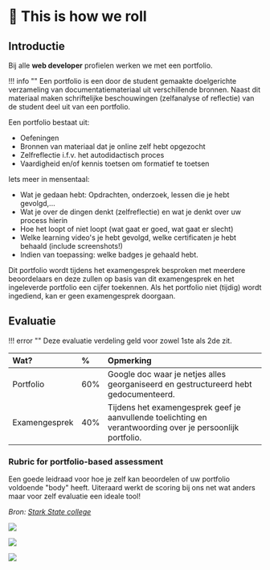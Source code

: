 # 🎢 This is how we roll

## Introductie

Bij alle **web developer** profielen werken we met een portfolio.

!!! info ""
    Een portfolio is een door de student gemaakte doelgerichte verzameling van documentatiemateriaal uit verschillende bronnen. Naast dit materiaal maken schriftelijke beschouwingen \(zelfanalyse of reflectie\) van de student deel uit van een portfolio.

Een portfolio bestaat uit:

* Oefeningen
* Bronnen van materiaal dat je online zelf hebt opgezocht
* Zelfreflectie i.f.v. het autodidactisch proces
* Vaardigheid en/of kennis toetsen om formatief te toetsen

Iets meer in mensentaal:

* Wat je gedaan hebt: Opdrachten, onderzoek, lessen die je hebt gevolgd,...
* Wat je over de dingen denkt \(zelfreflectie\) en wat je denkt over uw process hierin
* Hoe het loopt of niet loopt \(wat gaat er goed, wat gaat er slecht\)
* Welke learning video's je hebt gevolgd, welke certificaten je hebt behaald \(include screenshots!\)
* Indien van toepassing: welke badges je gehaald hebt.

Dit portfolio wordt tijdens het examengesprek besproken met meerdere beoordelaars en deze zullen op basis van dit examengesprek en het ingeleverde portfolio een cijfer toekennen. Als het portfolio niet \(tijdig\) wordt ingediend, kan er geen examengesprek doorgaan.

## Evaluatie

!!! error ""
    Deze evaluatie verdeling geld voor zowel 1ste als 2de zit.

| Wat? | % | Opmerking |
| :--- | :--- | :--- |
| Portfolio | 60% | Google doc waar je netjes alles georganiseerd en gestructureerd hebt gedocumenteerd. |
| Examengesprek | 40% | Tijdens het examengesprek geef je aanvullende toelichting en verantwoording over je persoonlijk portfolio. |

### Rubric for portfolio-based assessment

Een goede leidraad voor hoe je zelf kan beoordelen of uw portfolio voldoende "body" heeft. Uiteraard werkt de scoring bij ons net wat anders maar voor zelf evaluatie een ideale tool!

_Bron:_ [_Stark State college_](https://www.starkstate.edu/)

![](/_resources/images/rubric.jpg)

![](/_resources/images/portfolio_exp.jpg)

![](/_resources/images/assessment_guide.jpg)
